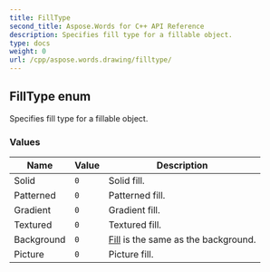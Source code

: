 ```yaml
---
title: FillType
second_title: Aspose.Words for C++ API Reference
description: Specifies fill type for a fillable object. 
type: docs
weight: 0
url: /cpp/aspose.words.drawing/filltype/
---
```

## FillType enum


Specifies fill type for a fillable object.

### Values

| Name | Value | Description |
| --- | --- | --- |
| Solid | `0` | Solid fill. |
| Patterned | `0` | Patterned fill. |
| Gradient | `0` | Gradient fill. |
| Textured | `0` | Textured fill. |
| Background | `0` | [Fill](../fill/) is the same as the background. |
| Picture | `0` | Picture fill. |

